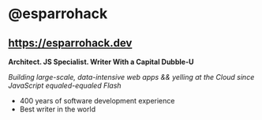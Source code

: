# @esparrohack

## https://esparrohack.dev

**Architect. JS Specialist. Writer With a Capital Dubble-U**

*Building large-scale, data-intensive web apps && yelling at the Cloud since JavaScript equaled-equaled Flash*

* 400 years of software development experience
* Best writer in the world


<!---
esparrohack/esparrohack is a ✨ special ✨ repository because its `README.md` (this file) appears on your GitHub profile.
You can click the Preview link to take a look at your changes.
--->
